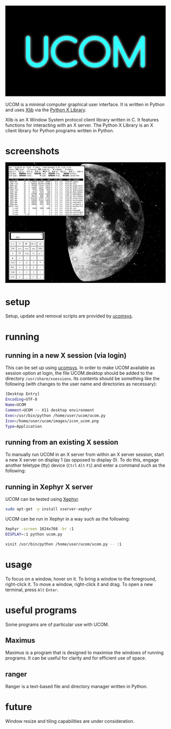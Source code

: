 ![](images/logo_ucom.png)

UCOM is a minimal computer graphical user interface. It is written in Python and uses [Xlib](http://xorg.freedesktop.org/wiki/ProgrammingDocumentation/) via the [Python X Library](http://python-xlib.sourceforge.net/).

Xlib is an X Window System protocol client library written in C. It features functions for interacting with an X server. The Python X Library is an X client library for Python programs written in Python.

# screenshots

![](images/screenshot_1.png)

# setup

Setup, update and removal scripts are provided by [ucomsys](https://github.com/wdbm/ucomsys).

# running

## running in a new X session (via login)

This can be set up using [ucomsys](https://github.com/wdbm/ucomsys). In order to make UCOM available as session option at login, the file UCOM.desktop should be added to the directory `/usr/share/xsessions`. Its contents should be something like the following (with changes to the user name and directories as necessary):

```Bash
[Desktop Entry]
Encoding=UTF-8
Name=UCOM
Comment=UCOM -- X11 desktop environment
Exec=/usr/bin/python /home/user/ucom/ucom.py
Icon=/home/user/ucom/images/icon_ucom.png
Type=Application
```

## running from an existing X session

To manually run UCOM in an X server from within an X server session, start a new X server on display 1 (as opposed to display 0). To do this, engage another teletype (tty) device (`Ctrl` `Alt` `F1`) and enter a command such as the following:

## running in Xephyr X server

UCOM can be tested using [Xephyr](http://www.freedesktop.org/wiki/Software/Xephyr/).

```Bash
sudo apt-get -y install xserver-xephyr
```

UCOM can be run in Xephyr in a way such as the following:

```Bash
Xephyr -screen 1024x768 -br :1
DISPLAY=:1 python ucom.py
```

```Bash
xinit /usr/bin/python /home/user/ucom/ucom.py -- :1
```

# usage

To focus on a window, hover on it. To bring a window to the foreground, right-click it. To move a window, right-click it and drag. To open a new terminal, press `Alt` `Enter`.

# useful programs

Some programs are of particular use with UCOM.

## Maximus

Maximus is a program that is designed to maximise the windows of running programs. It can be useful for clarity and for efficient use of space.

## ranger

Ranger is a text-based file and directory manager written in Python.

# future

Window resize and tiling capabilities are under consideration.
